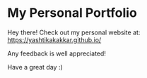 # My Personal Portfolio
 
Hey there! 
Check out my personal website at: https://yashtikakakkar.github.io/

Any feedback is well appreciated! 

Have a great day :)
